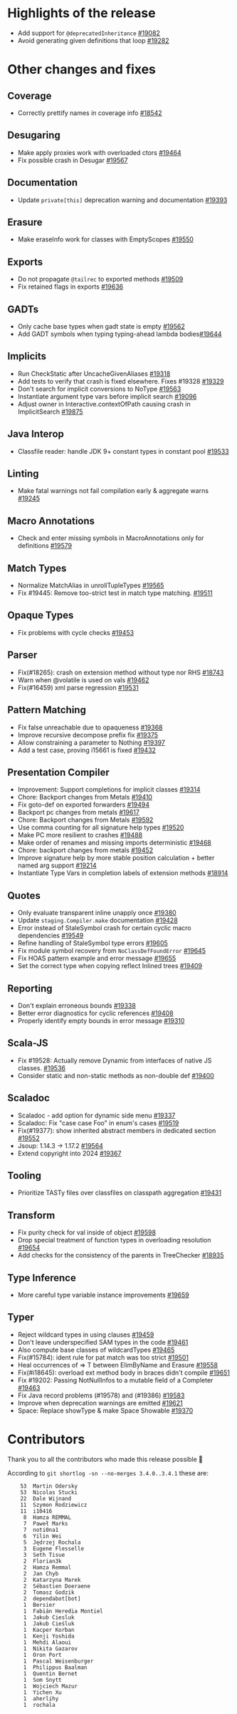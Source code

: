 # Highlights of the release

- Add support for `@deprecatedInheritance` [#19082](https://github.com/lampepfl/dotty/pull/19082)
- Avoid generating given definitions that loop [#19282](https://github.com/lampepfl/dotty/pull/19282)

# Other changes and fixes

## Coverage

- Correctly prettify names in coverage info [#18542](https://github.com/lampepfl/dotty/pull/18542)

## Desugaring

- Make apply proxies work with overloaded ctors [#19464](https://github.com/lampepfl/dotty/pull/19464)
- Fix possible crash in Desugar [#19567](https://github.com/lampepfl/dotty/pull/19567)

## Documentation

- Update `private[this]` deprecation warning and documentation [#19393](https://github.com/lampepfl/dotty/pull/19393)

## Erasure

- Make eraseInfo work for classes with EmptyScopes [#19550](https://github.com/lampepfl/dotty/pull/19550)

## Exports

- Do not propagate `@tailrec` to exported methods [#19509](https://github.com/lampepfl/dotty/pull/19509)
- Fix retained flags in exports [#19636](https://github.com/lampepfl/dotty/pull/19636)

## GADTs

- Only cache base types when gadt state is empty [#19562](https://github.com/lampepfl/dotty/pull/19562)
- Add GADT symbols when typing typing-ahead lambda bodies[#19644](https://github.com/lampepfl/dotty/pull/19644)

## Implicits

- Run CheckStatic after UncacheGivenAliases [#19318](https://github.com/lampepfl/dotty/pull/19318)
- Add tests to verify that crash is fixed elsewhere. Fixes #19328 [#19329](https://github.com/lampepfl/dotty/pull/19329)
- Don't search for implicit conversions to NoType [#19563](https://github.com/lampepfl/dotty/pull/19563)
- Instantiate argument type vars before implicit search [#19096](https://github.com/lampepfl/dotty/pull/19096)
- Adjust owner in Interactive.contextOfPath causing crash in ImplicitSearch [#19875](https://github.com/lampepfl/dotty/pull/19875)

## Java Interop

- Classfile reader: handle JDK 9+ constant types in constant pool [#19533](https://github.com/lampepfl/dotty/pull/19533)

## Linting

- Make fatal warnings not fail compilation early & aggregate warns [#19245](https://github.com/lampepfl/dotty/pull/19245)

## Macro Annotations

- Check and enter missing symbols in MacroAnnotations only for definitions [#19579](https://github.com/lampepfl/dotty/pull/19579)

## Match Types

- Normalize MatchAlias in unrollTupleTypes [#19565](https://github.com/lampepfl/dotty/pull/19565)
- Fix #19445: Remove too-strict test in match type matching. [#19511](https://github.com/lampepfl/dotty/pull/19511)

## Opaque Types

- Fix problems with cycle checks [#19453](https://github.com/lampepfl/dotty/pull/19453)

## Parser

- Fix(#18265): crash on extension method without type nor RHS [#18743](https://github.com/lampepfl/dotty/pull/18743)
- Warn when @volatile is used on vals [#19462](https://github.com/lampepfl/dotty/pull/19462)
- Fix(#16459) xml parse regression [#19531](https://github.com/lampepfl/dotty/pull/19531)

## Pattern Matching

- Fix false unreachable due to opaqueness [#19368](https://github.com/lampepfl/dotty/pull/19368)
- Improve recursive decompose prefix fix [#19375](https://github.com/lampepfl/dotty/pull/19375)
- Allow constraining a parameter to Nothing [#19397](https://github.com/lampepfl/dotty/pull/19397)
- Add a test case, proving i15661 is fixed [#19432](https://github.com/lampepfl/dotty/pull/19432)

## Presentation Compiler

- Improvement: Support completions for implicit classes [#19314](https://github.com/lampepfl/dotty/pull/19314)
- Chore: Backport changes from Metals [#19410](https://github.com/lampepfl/dotty/pull/19410)
- Fix goto-def on exported forwarders [#19494](https://github.com/lampepfl/dotty/pull/19494)
- Backport pc changes from metals [#19617](https://github.com/lampepfl/dotty/pull/19617)
- Chore: Backport changes from Metals [#19592](https://github.com/lampepfl/dotty/pull/19592)
- Use comma counting for all signature help types [#19520](https://github.com/lampepfl/dotty/pull/19520)
- Make PC more resilient to crashes [#19488](https://github.com/lampepfl/dotty/pull/19488)
- Make order of renames and missing imports deterministic [#19468](https://github.com/lampepfl/dotty/pull/19468)
- Chore: backport changes from metals [#19452](https://github.com/lampepfl/dotty/pull/19452)
- Improve signature help by more stable position calculation + better named arg support [#19214](https://github.com/lampepfl/dotty/pull/19214)
- Instantiate Type Vars in completion labels of extension methods [#18914](https://github.com/lampepfl/dotty/pull/18914)

## Quotes

- Only evaluate transparent inline unapply once [#19380](https://github.com/lampepfl/dotty/pull/19380)
- Update `staging.Compiler.make` documentation [#19428](https://github.com/lampepfl/dotty/pull/19428)
- Error instead of StaleSymbol crash for certain cyclic macro dependencies [#19549](https://github.com/lampepfl/dotty/pull/19549)
- Refine handling of StaleSymbol type errors [#19605](https://github.com/lampepfl/dotty/pull/19605)
- Fix module symbol recovery from `NoClassDefFoundError` [#19645](https://github.com/lampepfl/dotty/pull/19645)
- Fix HOAS pattern example and error message [#19655](https://github.com/lampepfl/dotty/pull/19655)
- Set the correct type when copying reflect Inlined trees [#19409](https://github.com/lampepfl/dotty/pull/19409)

## Reporting

- Don't explain erroneous bounds [#19338](https://github.com/lampepfl/dotty/pull/19338)
- Better error diagnostics for cyclic references [#19408](https://github.com/lampepfl/dotty/pull/19408)
- Properly identify empty bounds in error message [#19310](https://github.com/lampepfl/dotty/pull/19310)

## Scala-JS

- Fix #19528: Actually remove Dynamic from interfaces of native JS classes. [#19536](https://github.com/lampepfl/dotty/pull/19536)
- Consider static and non-static methods as non-double def [#19400](https://github.com/lampepfl/dotty/pull/19400)

## Scaladoc

- Scaladoc - add option for dynamic side menu [#19337](https://github.com/lampepfl/dotty/pull/19337)
- Scaladoc: Fix "case case Foo" in enum's cases [#19519](https://github.com/lampepfl/dotty/pull/19519)
- Fix(#19377): show inherited abstract members in dedicated section [#19552](https://github.com/lampepfl/dotty/pull/19552)
- Jsoup: 1.14.3 → 1.17.2 [#19564](https://github.com/lampepfl/dotty/pull/19564)
- Extend copyright into 2024 [#19367](https://github.com/lampepfl/dotty/pull/19367)

## Tooling

- Prioritize TASTy files over classfiles on classpath aggregation [#19431](https://github.com/lampepfl/dotty/pull/19431)

## Transform

- Fix purity check for val inside of object [#19598](https://github.com/lampepfl/dotty/pull/19598)
- Drop special treatment of function types in overloading resolution [#19654](https://github.com/lampepfl/dotty/pull/19654)
- Add checks for the consistency of the parents in TreeChecker [#18935](https://github.com/lampepfl/dotty/pull/18935)

## Type Inference

- More careful type variable instance improvements [#19659](https://github.com/lampepfl/dotty/pull/19659)

## Typer

- Reject wildcard types in using clauses [#19459](https://github.com/lampepfl/dotty/pull/19459)
- Don't leave underspecified SAM types in the code [#19461](https://github.com/lampepfl/dotty/pull/19461)
- Also compute base classes of wildcardTypes [#19465](https://github.com/lampepfl/dotty/pull/19465)
- Fix(#15784): ident rule for pat match  was too strict [#19501](https://github.com/lampepfl/dotty/pull/19501)
- Heal occurrences of => T between ElimByName and Erasure [#19558](https://github.com/lampepfl/dotty/pull/19558)
- Fix(#i18645): overload ext method body in braces didn't compile [#19651](https://github.com/lampepfl/dotty/pull/19651)
- Fix #19202: Passing NotNullInfos to a mutable field of a Completer [#19463](https://github.com/lampepfl/dotty/pull/19463)
- Fix Java record problems (#19578) and (#19386) [#19583](https://github.com/lampepfl/dotty/pull/19583)
- Improve when deprecation warnings are emitted [#19621](https://github.com/lampepfl/dotty/pull/19621)
- Space: Replace showType & make Space Showable [#19370](https://github.com/lampepfl/dotty/pull/19370)


# Contributors

Thank you to all the contributors who made this release possible 🎉

According to `git shortlog -sn --no-merges 3.4.0..3.4.1` these are:

```
    53	Martin Odersky
    53	Nicolas Stucki
    22	Dale Wijnand
    11	Szymon Rodziewicz
    11	i10416
     8	Hamza REMMAL
     7	Paweł Marks
     7	noti0na1
     6	Yilin Wei
     5	Jędrzej Rochala
     3	Eugene Flesselle
     3	Seth Tisue
     2	Florian3k
     2	Hamza Remmal
     2	Jan Chyb
     2	Katarzyna Marek
     2	Sébastien Doeraene
     2	Tomasz Godzik
     2	dependabot[bot]
     1	Bersier
     1	Fabián Heredia Montiel
     1	Jakub Ciesluk
     1	Jakub Cieśluk
     1	Kacper Korban
     1	Kenji Yoshida
     1	Mehdi Alaoui
     1	Nikita Gazarov
     1	Oron Port
     1	Pascal Weisenburger
     1	Philippus Baalman
     1	Quentin Bernet
     1	Som Snytt
     1	Wojciech Mazur
     1	Yichen Xu
     1	aherlihy
     1	rochala

```
